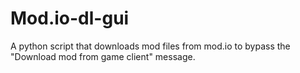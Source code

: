 # Mod.io-dl-gui
A python script that downloads mod files from mod.io to bypass the "Download mod from game client" message. 

